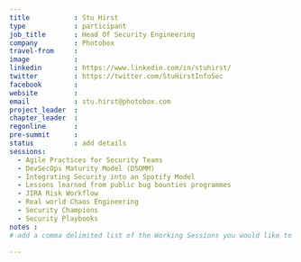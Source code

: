 ```yaml
---
title           : Stu Hirst
type            : participant
job_title       : Head Of Security Engineering
company         : Photobox
travel-from     :
image           : 
linkedin        : https://www.linkedin.com/in/stuhirst/
twitter         : https://twitter.com/StuHirstInfoSec
facebook        :
website         :
email           : stu.hirst@photobox.com
project_leader  :
chapter_leader  :
regonline       :
pre-summit      :
status          : add details
sessions: 
  - Agile Practices for Security Teams
  - DevSecOps Maturity Model (DSOMM)
  - Integrating Security into an Spotify Model
  - Lessons learned from public bug bounties programmes
  - JIRA Risk Workflow
  - Real world Chaos Engineering
  - Security Champions
  - Security Playbooks
notes :
# add a comma delimited list of the Working Sessions you would like to attend in the meta above (use the session's title) e.g. sessions: Security Playbooks Diagrams, Hackathon Daily Sessions

---
```


<!-- put more details about participant here -->
